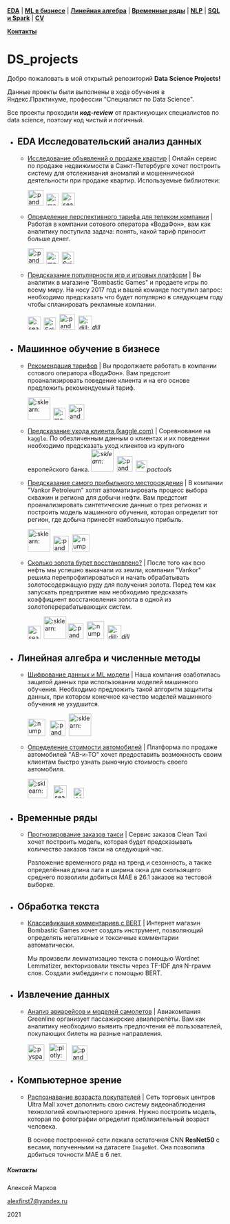 **[EDA](#eda-исследовательский-анализ-данных)** |
**[ML в бизнесе](#машинное-обучение-в-бизнесе)** |
**[Линейная алгебра](#линейная-алгебра-и-численные-методы)** |
**[Временные ряды](#временные-ряды)** |
**[NLP](#обработка-текста)** |
**[SQL и Spark](#извлечение-данных)** |
**[CV](#компьютерное-зрение)** 

**[Контакты](#Контакты)**

# DS_projects

Добро пожаловать в мой открытый репозиторий **Data Science Projects!**

Данные проекты были выполнены в ходе обучения в Яндекс.Практикуме, профессии "Специалист по Data Science". 

Все проекты проходили ***код-review*** от практикующих специалистов по data science, поэтому код чистый и логичный.

- ## EDA Исследовательский анализ данных

  - [Исследование объявлений о продаже квартир](DS_Project_2_Apartments) | Онлайн сервис по продаже недвижимости в Санкт-Петербурге хочет построить систему для отслеживания аномалий и мошеннической деятельности при продаже квартир.  Используемые библиотеки:

     <img src="https://upload.wikimedia.org/wikipedia/commons/e/ed/Pandas_logo.svg" alt=":pandas:" width="" height="36" />&nbsp;  <img src="https://matplotlib.org/stable/_static/logo2_compressed.svg" alt=":matpltlib:" width="" height="28" />&nbsp; <img src="https://seaborn.pydata.org/_static/logo-wide-lightbg.svg" alt=":seaborn:" width="" height="30" />

  - [Определение перспективного тарифа для телеком компании](DS_Project_3_Telecom) | Работая в компании сотового оператора «ВодаФон», вам как аналитику поступила задача: понять, какой тариф приносит больше денег.

     <img src="https://upload.wikimedia.org/wikipedia/commons/e/ed/Pandas_logo.svg" alt=":pandas:" width="" height="36" />&nbsp;  <img src="https://matplotlib.org/stable/_static/logo2_compressed.svg" alt=":matpltlib:" width="" height="28" />&nbsp; <img src="https://i1.wp.com/sthua.edu.sg/wp-content/uploads/2019/07/scipy1.png?w=672&ssl=1" alt=":SciPy:" width="" height="28" />

  - [Предсказание популярности игр и игровых платформ](DS_Project_4_Gaming_platforms) | Вы аналитик в магазине "Bombastic Games" и продаете игры по всему миру. На носу 2017 год и вашей команде поступил запрос: необходимо предсказать что будет популярно в следующем году чтобы спланировать рекламные компании. 

     <img src="https://seaborn.pydata.org/_static/logo-wide-lightbg.svg" alt=":seaborn:" width="" height="30" />&nbsp; <img src="https://i1.wp.com/sthua.edu.sg/wp-content/uploads/2019/07/scipy1.png?w=672&ssl=1" alt=":SciPy:" width="" height="28" /> &nbsp;<img src="https://upload.wikimedia.org/wikipedia/commons/e/ed/Pandas_logo.svg" alt=":pandas:" width="" height="36" /> &nbsp;<img src="https://dill.readthedocs.io/en/latest/_static/pathos.png" alt=":dill:" width="" height="32" />*dill* 

    

- ## Машинное обучение в бизнесе

  - [Рекомендация тарифов](DS_Project_5_Telecom_recommend) | Вы продолжаете работать в компании сотового оператора «ВодаФон». Вам предстоит проанализировать поведение клиента и на его основе предложить рекомендуемый тариф. 

     <img src="https://emoji.slack-edge.com/T040HKJE3/sklearn/a7d005b31d981059.png" alt=":sklearn:" width="52" height="" />&nbsp;  <img src="https://matplotlib.org/stable/_static/logo2_compressed.svg" alt=":matpltlib:" width="" height="28" />&nbsp; <img src="https://upload.wikimedia.org/wikipedia/commons/e/ed/Pandas_logo.svg" alt=":pandas:" width="" height="36" />

  - [Предсказание ухода клиента (kaggle.com)](DS_Project_6_Churn_prediction) | Cоревнование на `kaggle`. По обезличенным данным о клиентах и их поведении необходимо предсказать уход клиентов из крупного европейского банка.  *<img src="https://emoji.slack-edge.com/T040HKJE3/sklearn/a7d005b31d981059.png" alt=":sklearn:" width="52" height="" />* &nbsp;<img src="https://upload.wikimedia.org/wikipedia/commons/e/ed/Pandas_logo.svg" alt=":pandas:" width="" height="36" />&nbsp; <img src="https://avatars.githubusercontent.com/u/26600384?s=200&v=4" alt=":pactools:" width="" height="26" />*pactools* 

  - [Предсказание самого прибыльного месторождения](DS_Project_7_Petroleum_prediction) | В компании "Vankor Petroleum" хотят автоматизировать процесс выбора скважин и региона для добычи нефти. Вам предстоит проанализировать синтетические данные о трех регионах и построить модель машинного обучения, которая определит тот регион, где добыча принесёт наибольшую прибыль. 

     <img src="https://emoji.slack-edge.com/T040HKJE3/sklearn/a7d005b31d981059.png" alt=":sklearn:" width="52" height="" />  &nbsp;<img src="https://upload.wikimedia.org/wikipedia/commons/e/ed/Pandas_logo.svg" alt=":pandas:" width="" height="36" />&nbsp; <img src="https://upload.wikimedia.org/wikipedia/commons/3/31/NumPy_logo_2020.svg" alt=":numpy:" width="" height="40" />

  - [Сколько золота будет восстановлено?](DS_Project_8_Gold_extraction) | После того как всю нефть мы успешно выкачали из земли, компания "Vankor" решила перепрофилироваться и начать обрабатывать золотосодержащую руду для получения золота. Перед тем как запускать предприятие нам необходимо предсказать коэффициент восстановления золота в одной из золотоперерабатывающих систем.

     <img src="https://seaborn.pydata.org/_static/logo-wide-lightbg.svg" alt=":seaborn:" width="" height="30" />&nbsp; <img src="https://emoji.slack-edge.com/T040HKJE3/sklearn/a7d005b31d981059.png" alt=":sklearn:" width="52" height="" /> <img src="https://upload.wikimedia.org/wikipedia/commons/e/ed/Pandas_logo.svg" alt=":pandas:" width="" height="36" />&nbsp; <img src="https://upload.wikimedia.org/wikipedia/commons/3/31/NumPy_logo_2020.svg" alt=":numpy:" width="" height="40" /> &nbsp;<img src="https://dill.readthedocs.io/en/latest/_static/pathos.png" alt=":dill:" width="" height="32" />*dill* 

- ## Линейная алгебра и численные методы

  - [Шифрование данных и ML модели](DS_Project_9_Data_encryption) | Наша компания озаботилась защитой данных при использовании моделей машинного обучения. Необходимо предложить такой алгоритм защититы данных, при котором конечное качество моделей машинного обучения не ухудшится.

    <img src="https://upload.wikimedia.org/wikipedia/commons/3/31/NumPy_logo_2020.svg" alt=":numpy:" width="" height="40" /> &nbsp; <img src="https://upload.wikimedia.org/wikipedia/commons/e/ed/Pandas_logo.svg" alt=":pandas:" width="" height="36" />&nbsp; <img src="https://emoji.slack-edge.com/T040HKJE3/sklearn/a7d005b31d981059.png" alt=":sklearn:" width="52" height="" />  
    
  - [Определение стоимости автомобилей](DS_Project_10_Price_recommend_LGBM) | Платформа по продаже автомобилей "AB-и-ТО" хочет предоставить возможность своим клиентам быстро узнать рыночную стоимость своего автомобиля. 
  
     <img src="https://emoji.slack-edge.com/T040HKJE3/sklearn/a7d005b31d981059.png" alt=":sklearn:" width="" height="45" />&nbsp; &nbsp;  <img src="https://seaborn.pydata.org/_static/logo-wide-lightbg.svg" alt=":seaborn:" width="" height="30" /> &nbsp;  <img src="https://lightgbm.readthedocs.io/en/latest/_images/LightGBM_logo_black_text.svg" alt=":LightGBM:" width="" height="24" />

- ## Временные ряды

  - [Прогнозирование заказов такси](DS_Project_11_Taxi_orders_prediction) | Сервис заказов Clean Taxi хочет построить модель, которая будет предсказывать количество заказов такси на следующий час. 

    Разложение временного ряда на тренд и сезонность, а также определённая длина лага и ширина окна для скользящего среднего позволили добиться МАЕ в 26.1 заказов на тестовой выборке.

- ## Обработка текста

  - [Классификация комментариев c BERT](DS_Project_12_Reviews_categorization_BERT) | Интернет магазин Bombastic Games хочет создать инструмент, позволяющий определять негативные и токсичные комментарии автоматически. 

    Мы произвели лемматизацию текста с помощью Wordnet Lemmatizer, векторизовали тексты через TF-IDF для N-грамм слов. Создали эмбеддинги с помощью BERT.

- ## Извлечение данных

  - [Анализ авиарейсов и моделей самолетов](DS_Project_13_Flights_SQL) | Авиакомпания Greenline организует пассажирские авиаперелёты. Вам как аналитику необходимо выявить предпочтения её пользователей, покупающих билеты на разные направления.

    <img src="https://www.machinelearningmastery.ru/img/0-429549-3593.png" alt=":pyspark:" width="" height="38" /> &nbsp; <img src="https://media.proglib.io/wp-uploads/2019/07/plotly.png" alt=":plotly:" width="" height="41" /> &nbsp; <img src="https://upload.wikimedia.org/wikipedia/commons/e/ed/Pandas_logo.svg" alt=":pandas:" width="" height="36" />

- ## Компьютерное зрение

  - [Распознавание возраста покупателей](DS_Project_14_ResNet_Age_Detection) | Сеть торговых центров Ultra Mall хочет дополнить свою систему видеонаблюдения технологией компьютерного зрения. Нужно построить модель, которая по фотографии определит приблизительный возраст человека. 

    В основе построенной сети лежала остаточная CNN **ResNet50** с весами, полученными на датасете `ImageNet`. Она позволила добиться точности MAE в 6 лет.
    
     

##### Контакты

Алексей Марков

alexfirst7@yandex.ru

2021